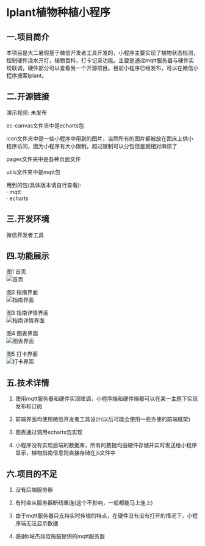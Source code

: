 # Iplant植物种植小程序  
## 一.项目简介  
本项目是大二暑假基于微信开发者工具开发的，小程序主要实现了植物状态检测，控制硬件浇水开灯，植物百科，打卡记录功能。主要是通过mqtt服务器与硬件实现联调，硬件部分可以查看另一个开源项目。目前小程序已经发布，可以在微信小程序搜索Iplant。  
## 二.开源链接
演示视频:  未发布 
  
ec-canvas文件夹中是echarts包  

icon文件夹中是一些小程序中用到的图片，当然所有的图片都被放在图床上供小程序访问，因为小程序有大小限制，超过限制可以分包但是就相对麻烦了  

pages文件夹中是各种页面文件  

utils文件夹中是mqtt包  
  
用到的包(具体版本请自行查看):   
· mqtt  
· echarts  
## 三.开发环境
微信开发者工具    
## 四.功能展示
图1 首页  
![首页](https://s4.ax1x.com/2022/03/02/b87I10.jpg)  

图2 指南界面  
![指南界面](https://s4.ax1x.com/2022/03/02/b87OAJ.jpg)  

图3 指南详情界面  
![指南详情界面](https://s4.ax1x.com/2022/03/02/b87jhR.jpg)  

图4 图表界面  
![图表界面](https://s4.ax1x.com/2022/03/02/b8HSc6.jpg)  

图5 打卡界面  
![打卡界面](https://s4.ax1x.com/2022/03/02/b8HPBD.jpg)  

## 五.技术详情  
1. 使用mqtt服务器和硬件实现联调，小程序端和硬件端都可以在某一主题下实现发布和订阅  
  
2. 前端界面均使用微信开发者工具设计(以后可能会使用一些方便的前端框架)  
  
3. 图表通过调用echarts包实现  
  
4. 小程序没有实现后端的数据库，所有的数据均由硬件存储并实时发送给小程序显示，植物指南信息则直接存储在js文件中  
## 六.项目的不足  
1. 没有后端服务器  
  
2. 有时会从服务器断线重连(这个不影响，一般都能马上连上) 
  
3. 由于mqtt服务器只支持实时传输的特点，在硬件没有没有打开的情况下，小程序端无法显示数据  
  
4. 感谢b站杰叔叔捣鼓提供的mqtt服务器  

